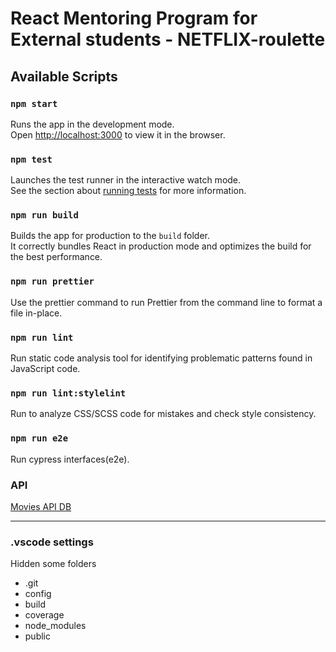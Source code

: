 # React Mentoring Program for External students - NETFLIX-roulette

## Available Scripts

### `npm start`

Runs the app in the development mode.<br />
Open [http://localhost:3000](http://localhost:3000) to view it in the browser.

### `npm test`

Launches the test runner in the interactive watch mode.<br />
See the section about [running tests](https://facebook.github.io/create-react-app/docs/running-tests) for more information.

### `npm run build`

Builds the app for production to the `build` folder.<br />
It correctly bundles React in production mode and optimizes the build for the best performance.

### `npm run prettier`

Use the prettier command to run Prettier from the command line to format a file in-place.

### `npm run lint`

Run static code analysis tool for identifying problematic patterns found in JavaScript code.

### `npm run lint:stylelint`

Run to analyze CSS/SCSS code for mistakes and check style consistency.

### `npm run e2e`

Run cypress interfaces(e2e).

### API

[Movies API DB](https://reactjs-cdp.herokuapp.com/api-docs)

---

### .vscode settings

Hidden some folders

- .git
- config
- build
- coverage
- node_modules
- public
